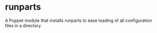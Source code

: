 runparts
========

A Puppet module that installs runparts to ease loading of all configuration files in a directory

